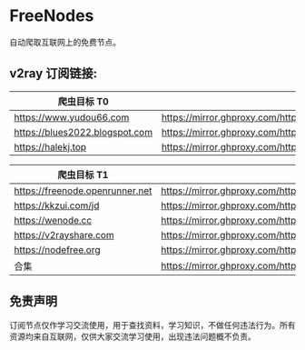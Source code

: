 # FreeNodes

自动爬取互联网上的免费节点。

## v2ray 订阅链接:

| 爬虫目标  T0                    | 订阅链接(镜像网站加速)                                                                                     |
|---------------------------------|-------------------------------------------------------------------------------------------------------------|
| https://www.yudou66.com         | https://mirror.ghproxy.com/https://raw.githubusercontent.com/Barabama/FreeNodes/master/nodes/yudou66.txt    |
| https://blues2022.blogspot.com  | https://mirror.ghproxy.com/https://raw.githubusercontent.com/Barabama/FreeNodes/master/nodes/blues.txt      |
| https://halekj.top              | https://mirror.ghproxy.com/https://raw.githubusercontent.com/Barabama/FreeNodes/master/nodes/halekj.txt     |


| 爬虫目标  T1                    | 订阅链接(镜像网站加速)                                                                                     |
|---------------------------------|-------------------------------------------------------------------------------------------------------------|
| https://freenode.openrunner.net | https://mirror.ghproxy.com/https://raw.githubusercontent.com/Barabama/FreeNodes/master/nodes/openrunner.txt |
| https://kkzui.com/jd            | https://mirror.ghproxy.com/https://raw.githubusercontent.com/Barabama/FreeNodes/master/nodes/kkzui.txt      |
| https://wenode.cc               | https://mirror.ghproxy.com/https://raw.githubusercontent.com/Barabama/FreeNodes/master/nodes/wenode.txt     |
| https://v2rayshare.com          | https://mirror.ghproxy.com/https://raw.githubusercontent.com/Barabama/FreeNodes/master/nodes/v2rayshare.txt |
| https://nodefree.org            | https://mirror.ghproxy.com/https://raw.githubusercontent.com/Barabama/FreeNodes/master/nodes/nodefree.txt   |
| 合集                            | https://mirror.ghproxy.com/https://raw.githubusercontent.com/Barabama/FreeNodes/master/nodes/merged.txt     |

## 免责声明

订阅节点仅作学习交流使用，用于查找资料，学习知识，不做任何违法行为。所有资源均来自互联网，仅供大家交流学习使用，出现违法问题概不负责。
